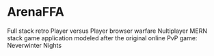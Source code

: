 # ArenaFFA
Full stack retro Player versus Player browser warfare
Nultiplayer MERN stack game application modeled after the original online PvP game: Neverwinter Nights
